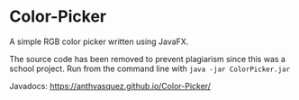# Color-Picker
A simple RGB color picker written using JavaFX.

The source code has been removed to prevent plagiarism since this was a school project.
Run from the command line with `java -jar ColorPicker.jar`

Javadocs:
https://anthvasquez.github.io/Color-Picker/
